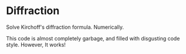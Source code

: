 # Diffraction
Solve Kirchoff's diffraction formula. Numerically.

This code is almost completely garbage, and filled with disgusting code style. 
However,
It works!
